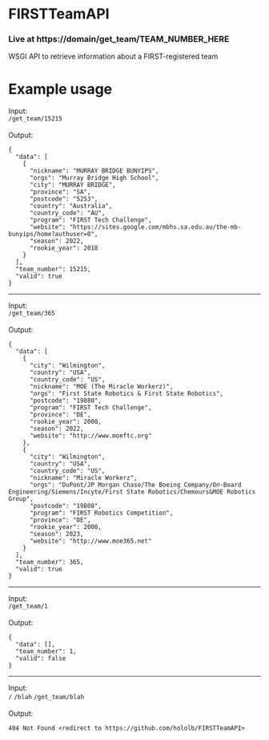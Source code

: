 # FIRSTTeamAPI
### Live at https://domain/get_team/TEAM_NUMBER_HERE
WSGI API to retrieve information about a FIRST-registered team
# Example usage
Input:  
```/get_team/15215```  <br> <br>
Output:
```
{
  "data": [
    {
      "nickname": "MURRAY BRIDGE BUNYIPS",
      "orgs": "Murray Bridge High School",
      "city": "MURRAY BRIDGE",
      "province": "SA",
      "postcode": "5253",
      "country": "Australia",
      "country_code": "AU",
      "program": "FIRST Tech Challenge",
      "website": "https://sites.google.com/mbhs.sa.edu.au/the-mb-bunyips/home?authuser=0",
      "season": 2022,
      "rookie_year": 2018
    }
  ],
  "team_number": 15215,
  "valid": true
}
```
___
Input:  
```/get_team/365```  <br> <br>
Output:
```
{
  "data": [
    {
      "city": "Wilmington",
      "country": "USA",
      "country_code": "US",
      "nickname": "MOE (The Miracle Workerz)",
      "orgs": "First State Robotics & First State Robotics",
      "postcode": "19880",
      "program": "FIRST Tech Challenge",
      "province": "DE",
      "rookie_year": 2008,
      "season": 2022,
      "website": "http://www.moeftc.org"
    },
    {
      "city": "Wilmington",
      "country": "USA",
      "country_code": "US",
      "nickname": "Miracle Workerz",
      "orgs": "DuPont/JP Morgan Chase/The Boeing Company/On-Board Engineering/Siemens/Incyte/First State Robotics/Chemours&MOE Robotics Group",
      "postcode": "19808",
      "program": "FIRST Robotics Competition",
      "province": "DE",
      "rookie_year": 2000,
      "season": 2023,
      "website": "http://www.moe365.net"
    }
  ],
  "team_number": 365,
  "valid": true
}
```
___
Input:  
```/get_team/1```  <br> <br>
Output:
```
{
  "data": [],
  "team_number": 1,
  "valid": false
}
```
___
Input:  
```/``` ```/blah``` ```/get_team/blah```  <br> <br>
Output:
```
404 Not Found <redirect to https://github.com/hololb/FIRSTTeamAPI>
```